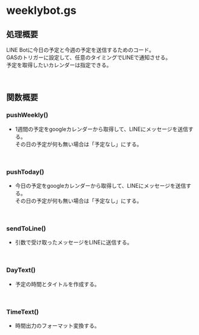 # weeklybot.gs
## 処理概要
LINE Botに今日の予定と今週の予定を送信するためのコード。  
GASのトリガーに設定して、任意のタイミングでLINEで通知させる。  
予定を取得したいカレンダーは指定できる。

<br />

## 関数概要
### pushWeekly()
* 1週間の予定をgoogleカレンダーから取得して、LINEにメッセージを送信する。  
その日の予定が何も無い場合は「予定なし」にする。  

<br />

### pushToday()
* 今日の予定をgoogleカレンダーから取得して、LINEにメッセージを送信する。  
その日の予定が何も無い場合は「予定なし」にする。  

<br />

### sendToLine()
* 引数で受け取ったメッセージをLINEに送信する。  

<br />

### DayText()
* 予定の時間とタイトルを作成する。  

<br />

### TimeText()
* 時間出力のフォーマット変換する。  

